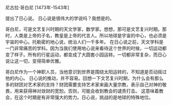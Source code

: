 尼古拉·哥白尼
[1473年-1543年]

提出了日心说。
日心说是很伟大的学说吗？我想是的。

哥白尼，可是文艺复兴时期的天文学家，数学家。想想，那可是文艺复兴时期。那时，人类是上帝的子名，教皇是上帝的代言人。所以地球是宇宙的中心，也必须是宇宙的中心。托勒密的地心说，统治人们一千多年。
在日心说之前，天文学科是一门非常痛苦的学科。因为当我们使用地心说来看待这个世界的时候，一切运动都变了样子。所有的行星运动，都变成了大圆套小园运转。一切都非常复杂，而日心说让这一切，变得简单优雅。

哥白尼作为一个神职人员，当他意识到世界是围绕太阳运转的，不知道是否动摇过他的内心。
日心说的推动，并不容易。回想一下文艺复兴时期，为什么会有那么多的财团对艺术家的支持？财团需要支持艺术家来画大量宗教，表示自己对神的敬畏，用来获得神对敛财的宽恕。否则，可能会收到教会的谴责打击。
这意味着教会，在这个时期是有非常强大的势力。日心说，挑战的是地球的特殊地位。
